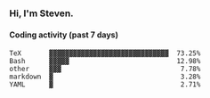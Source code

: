 ### Hi, I'm Steven.

#### Coding activity (past 7 days)
```
TeX       ▓▓▓▓▓▓▓▓▓▓▓▓▓▓▓▓▓▓▓▓▓▓▓▓▓▓▓▓▓▓  73.25%
Bash      ▓▓▓▓▓                           12.98%
other     ▓▓▓                              7.78%
markdown  ▓                                3.28%
YAML      ▓                                2.71%
```
